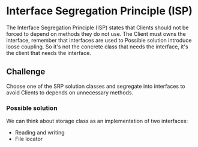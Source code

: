 # Interface Segregation Principle (ISP)

The Interface Segregation Principle (ISP) states that Clients should not be forced to depend on methods they do not use. The Client must owns the interface, remember that interfaces are used to Possible solution introduce loose coupling. So it's not the concrete class that needs the interface, it's the client that needs the interface.

## Challenge

Choose one of the SRP solution classes and segregate into interfaces to avoid Clients to depends on unnecessary methods.

### Possible solution

We can think about storage class as an implementation of two interfaces:
- Reading and writing
- File locator
